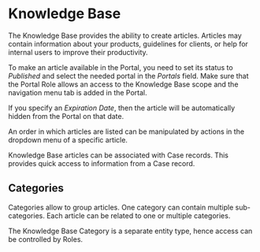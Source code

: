 # Knowledge Base

The Knowledge Base provides the ability to create articles. Articles may contain information about your products, guidelines for clients, or help for internal users to improve their productivity.

To make an article available in the Portal, you need to set its status to *Published* and select the needed portal in the *Portals* field. Make sure that the Portal Role allows an access to the Knowledge Base scope and the navigation menu tab is added in the Portal.

If you specify an *Expiration Date*, then the article will be automatically hidden from the Portal on that date.

An order in which articles are listed can be manipulated by actions in the dropdown menu of a specific article.

Knowledge Base articles can be associated with Case records. This provides quick access to information from a Case record.

## Categories

Categories allow to group articles. One category can contain multiple sub-categories. Each article can be related to one or multiple categories.

The Knowledge Base Category is a separate entity type, hence access can be controlled by Roles.
